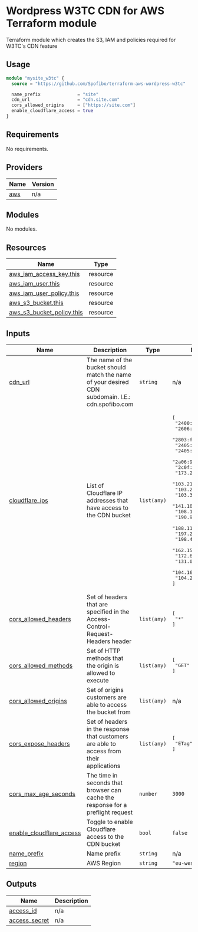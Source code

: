 # Wordpress W3TC CDN for AWS Terraform module
Terraform module which creates the S3, IAM and policies required for W3TC's CDN feature

## Usage

```terraform
module "mysite_w3tc" {
  source = "https://github.com/Spofibo/terraform-aws-wordpress-w3tc"

  name_prefix              = "site"
  cdn_url                  = "cdn.site.com"
  cors_allowed_origins     = ["https://site.com"]
  enable_cloudflare_access = true
}
```

<!-- BEGIN_TF_DOCS -->
## Requirements

No requirements.

## Providers

| Name | Version |
|------|---------|
| <a name="provider_aws"></a> [aws](#provider\_aws) | n/a |

## Modules

No modules.

## Resources

| Name | Type |
|------|------|
| [aws_iam_access_key.this](https://registry.terraform.io/providers/hashicorp/aws/latest/docs/resources/iam_access_key) | resource |
| [aws_iam_user.this](https://registry.terraform.io/providers/hashicorp/aws/latest/docs/resources/iam_user) | resource |
| [aws_iam_user_policy.this](https://registry.terraform.io/providers/hashicorp/aws/latest/docs/resources/iam_user_policy) | resource |
| [aws_s3_bucket.this](https://registry.terraform.io/providers/hashicorp/aws/latest/docs/resources/s3_bucket) | resource |
| [aws_s3_bucket_policy.this](https://registry.terraform.io/providers/hashicorp/aws/latest/docs/resources/s3_bucket_policy) | resource |

## Inputs

| Name | Description | Type | Default | Required |
|------|-------------|------|---------|:--------:|
| <a name="input_cdn_url"></a> [cdn\_url](#input\_cdn\_url) | The name of the bucket should match the name of your desired CDN subdomain. I.E.: cdn.spofibo.com | `string` | n/a | yes |
| <a name="input_cloudflare_ips"></a> [cloudflare\_ips](#input\_cloudflare\_ips) | List of Cloudflare IP addresses that have access to the CDN bucket | `list(any)` | <pre>[<br>  "2400:cb00::/32",<br>  "2606:4700::/32",<br>  "2803:f800::/32",<br>  "2405:b500::/32",<br>  "2405:8100::/32",<br>  "2a06:98c0::/29",<br>  "2c0f:f248::/32",<br>  "173.245.48.0/20",<br>  "103.21.244.0/22",<br>  "103.22.200.0/22",<br>  "103.31.4.0/22",<br>  "141.101.64.0/18",<br>  "108.162.192.0/18",<br>  "190.93.240.0/20",<br>  "188.114.96.0/20",<br>  "197.234.240.0/22",<br>  "198.41.128.0/17",<br>  "162.158.0.0/15",<br>  "172.64.0.0/13",<br>  "131.0.72.0/22",<br>  "104.16.0.0/13",<br>  "104.24.0.0/14"<br>]</pre> | no |
| <a name="input_cors_allowed_headers"></a> [cors\_allowed\_headers](#input\_cors\_allowed\_headers) | Set of headers that are specified in the Access-Control-Request-Headers header | `list(any)` | <pre>[<br>  "*"<br>]</pre> | no |
| <a name="input_cors_allowed_methods"></a> [cors\_allowed\_methods](#input\_cors\_allowed\_methods) | Set of HTTP methods that the origin is allowed to execute | `list(any)` | <pre>[<br>  "GET"<br>]</pre> | no |
| <a name="input_cors_allowed_origins"></a> [cors\_allowed\_origins](#input\_cors\_allowed\_origins) | Set of origins customers are able to access the bucket from | `list(any)` | n/a | yes |
| <a name="input_cors_expose_headers"></a> [cors\_expose\_headers](#input\_cors\_expose\_headers) | Set of headers in the response that customers are able to access from their applications | `list(any)` | <pre>[<br>  "ETag"<br>]</pre> | no |
| <a name="input_cors_max_age_seconds"></a> [cors\_max\_age\_seconds](#input\_cors\_max\_age\_seconds) | The time in seconds that browser can cache the response for a preflight request | `number` | `3000` | no |
| <a name="input_enable_cloudflare_access"></a> [enable\_cloudflare\_access](#input\_enable\_cloudflare\_access) | Toggle to enable Cloudflare access to the CDN bucket | `bool` | `false` | no |
| <a name="input_name_prefix"></a> [name\_prefix](#input\_name\_prefix) | Name prefix | `string` | n/a | yes |
| <a name="input_region"></a> [region](#input\_region) | AWS Region | `string` | `"eu-west-1"` | no |

## Outputs

| Name | Description |
|------|-------------|
| <a name="output_access_id"></a> [access\_id](#output\_access\_id) | n/a |
| <a name="output_access_secret"></a> [access\_secret](#output\_access\_secret) | n/a |
<!-- END_TF_DOCS -->
